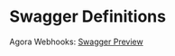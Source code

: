 # Swagger Definitions

Agora Webhooks: [Swagger Preview](https://editor.swagger.io/?url=https://raw.githubusercontent.com/kinecosystem/agora-api/master/swagger/webhooks.yaml)
